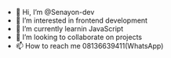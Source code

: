 - 👋 Hi, I’m @Senayon-dev
- 👀 I’m interested in frontend development 
- 🌱 I’m currently learnin JavaScript 
- 💞️ I’m looking to collaborate on projects 
- 📫 How to reach me 08136639411(WhatsApp)

<!---
Senayon-dev/Senayon-dev is a ✨ special ✨ repository because its `README.md` (this file) appears on your GitHub profile.
You can click the Preview link to take a look at your changes.
--->
